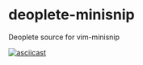 # deoplete-minisnip
Deoplete source for vim-minisnip


[![asciicast](https://asciinema.org/a/iDJMTBZfmTftp34SuWoPHpGAR.png)](https://asciinema.org/a/iDJMTBZfmTftp34SuWoPHpGAR)
